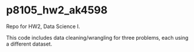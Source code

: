 # p8105_hw2_ak4598
Repo for HW2, Data Science I.

This code includes data cleaning/wrangling for three problems, each using a different dataset.
